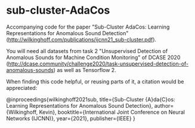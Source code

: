 # sub-cluster-AdaCos
Accompanying code for the paper "Sub-Cluster AdaCos: Learning Representations for Anomalous Sound Detection" (http://wilkinghoff.com/publications/ijcnn21_sub-cluster.pdf).

You will need all datasets from task 2 "Unsupervised Detection of Anomalous Sounds for Machine Condition Monitoring" of DCASE 2020 (http://dcase.community/challenge2020/task-unsupervised-detection-of-anomalous-sounds) as well as Tensorflow 2.

When finding this code helpful, or reusing parts of it, a citation would be appreciated:

@inproceedings{wilkinghoff2021sub,
  title={Sub-Cluster {A}da{C}os: Learning Representations for Anomalous Sound Detection},
  author={Wilkinghoff, Kevin},
  booktitle={International Joint Conference on Neural Networks (IJCNN)},
  year={2021},
  publisher={IEEE}
}
